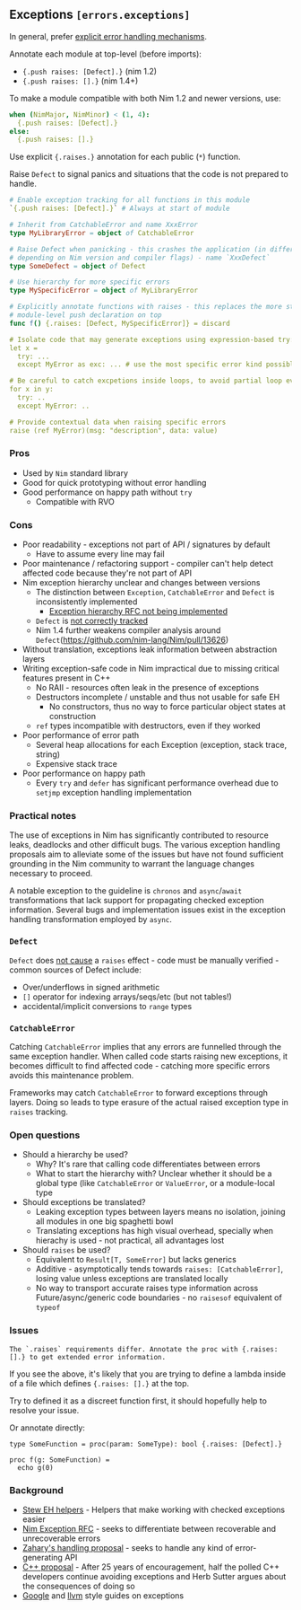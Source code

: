 ## Exceptions `[errors.exceptions]`

In general, prefer [explicit error handling mechanisms](errors.result.md).

Annotate each module at top-level (before imports):

- `{.push raises: [Defect].}` (nim 1.2)
- `{.push raises: [].}` (nim 1.4+)

To make a module compatible with both Nim 1.2 and newer versions, use:

```nim
when (NimMajor, NimMinor) < (1, 4):
  {.push raises: [Defect].}
else:
  {.push raises: [].}
```

Use explicit `{.raises.}` annotation for each public (`*`) function.

Raise `Defect` to signal panics and situations that the code is not prepared to handle.

```nim
# Enable exception tracking for all functions in this module
`{.push raises: [Defect].}` # Always at start of module

# Inherit from CatchableError and name XxxError
type MyLibraryError = object of CatchableError

# Raise Defect when panicking - this crashes the application (in different ways
# depending on Nim version and compiler flags) - name `XxxDefect`
type SomeDefect = object of Defect

# Use hierarchy for more specific errors
type MySpecificError = object of MyLibraryError

# Explicitly annotate functions with raises - this replaces the more strict
# module-level push declaration on top
func f() {.raises: [Defect, MySpecificError]} = discard

# Isolate code that may generate exceptions using expression-based try:
let x =
  try: ...
  except MyError as exc: ... # use the most specific error kind possible

# Be careful to catch excpetions inside loops, to avoid partial loop evaluations:
for x in y:
  try: ..
  except MyError: ..

# Provide contextual data when raising specific errors
raise (ref MyError)(msg: "description", data: value)
```

### Pros

- Used by `Nim` standard library
- Good for quick prototyping without error handling
- Good performance on happy path without `try`
  - Compatible with RVO

### Cons

- Poor readability - exceptions not part of API / signatures by default
  - Have to assume every line may fail
- Poor maintenance / refactoring support - compiler can't help detect affected code because they're not part of API
- Nim exception hierarchy unclear and changes between versions
  - The distinction between `Exception`, `CatchableError` and `Defect` is inconsistently implemented
    - [Exception hierarchy RFC not being implemented](https://github.com/nim-lang/Nim/issues/11776)
  - `Defect` is [not correctly tracked](<(https://github.com/nim-lang/Nim/issues/12862)>)
  - Nim 1.4 further weakens compiler analysis around `Defect`(https://github.com/nim-lang/Nim/pull/13626)
- Without translation, exceptions leak information between abstraction layers
- Writing exception-safe code in Nim impractical due to missing critical features present in C++
  - No RAII - resources often leak in the presence of exceptions
  - Destructors incomplete / unstable and thus not usable for safe EH
    - No constructors, thus no way to force particular object states at construction
  - `ref` types incompatible with destructors, even if they worked
- Poor performance of error path
  - Several heap allocations for each Exception (exception, stack trace, string)
  - Expensive stack trace
- Poor performance on happy path
  - Every `try` and `defer` has significant performance overhead due to `setjmp` exception handling implementation

### Practical notes

The use of exceptions in Nim has significantly contributed to resource leaks, deadlocks and other difficult bugs. The various exception handling proposals aim to alleviate some of the issues but have not found sufficient grounding in the Nim community to warrant the language changes necessary to proceed.

A notable exception to the guideline is `chronos` and `async`/`await` transformations that lack support for propagating checked exception information. Several bugs and implementation issues exist in the exception handling transformation employed by `async`.

### `Defect`

`Defect` does [not cause](https://github.com/nim-lang/Nim/issues/12862) a `raises` effect - code must be manually verified - common sources of Defect include:

- Over/underflows in signed arithmetic
- `[]` operator for indexing arrays/seqs/etc (but not tables!)
- accidental/implicit conversions to `range` types

### `CatchableError`

Catching `CatchableError` implies that any errors are funnelled through the same exception handler. When called code starts raising new exceptions, it becomes difficult to find affected code - catching more specific errors avoids this maintenance problem.

Frameworks may catch `CatchableError` to forward exceptions through layers. Doing so leads to type erasure of the actual raised exception type in `raises` tracking.

### Open questions

- Should a hierarchy be used?
  - Why? It's rare that calling code differentiates between errors
  - What to start the hierarchy with? Unclear whether it should be a global type (like `CatchableError` or `ValueError`, or a module-local type
- Should exceptions be translated?
  - Leaking exception types between layers means no isolation, joining all modules in one big spaghetti bowl
  - Translating exceptions has high visual overhead, specially when hierachy is used - not practical, all advantages lost
- Should `raises` be used?
  - Equivalent to `Result[T, SomeError]` but lacks generics
  - Additive - asymptotically tends towards `raises: [CatchableError]`, losing value unless exceptions are translated locally
  - No way to transport accurate raises type information across Future/async/generic code boundaries - no `raisesof` equivalent of `typeof`

### Issues

```
The `.raises` requirements differ. Annotate the proc with {.raises: [].} to get extended error information.
```

If you see the above, it's likely that you are trying to define a lambda inside of a file which defines `{.raises: [].}` at the top.

Try to defined it as a discreet function first, it should hopefully help to resolve your issue.

Or annotate directly:

```
type SomeFunction = proc(param: SomeType): bool {.raises: [Defect].}

proc f(g: SomeFunction) =
  echo g(0)
```

### Background

- [Stew EH helpers](https://github.com/status-im/nim-stew/pull/26) - Helpers that make working with checked exceptions easier
- [Nim Exception RFC](https://github.com/nim-lang/Nim/issues/8363) - seeks to differentiate between recoverable and unrecoverable errors
- [Zahary's handling proposal](https://gist.github.com/zah/d2d729b39d95a1dfedf8183ca35043b3) - seeks to handle any kind of error-generating API
- [C++ proposal](http://www.open-std.org/jtc1/sc22/wg21/docs/papers/2018/p0709r0.pdf) - After 25 years of encouragement, half the polled C++ developers continue avoiding exceptions and Herb Sutter argues about the consequences of doing so
- [Google](https://google.github.io/styleguide/cppguide.html#Exceptions) and [llvm](https://llvm.org/docs/CodingStandards.html#id22) style guides on exceptions
